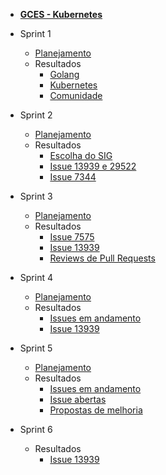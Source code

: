 - [<b>GCES - Kubernetes</b>](/)

- Sprint 1
    - [Planejamento](/sprints/sprint1/planejamento.md)
    - Resultados 
        - [Golang](/sprints/sprint1/resultados/Golang.md)
        - [Kubernetes](/sprints/sprint1/resultados/Kubernetes.md)
        - [Comunidade](/sprints/sprint1/resultados/Comunidade.md)

- Sprint 2
    - [Planejamento](/sprints/sprint2/planejamento.md)
    - Resultados 
        - [Escolha do SIG](/sprints/sprint2/resultados/escolha-do-sig.md)
        - [Issue 13939 e 29522](/sprints/sprint2/resultados/issue13939.md)
        - [Issue 7344](/sprints/sprint2/resultados/issue7344.md)

- Sprint 3
    - [Planejamento](/sprints/sprint3/planejamento.md)
    - Resultados 
        - [Issue 7575](/sprints/sprint3/resultados/issue7575.md)
        - [Issue 13939](/sprints/sprint3/resultados/issue13939.md)
        - [Reviews de Pull Requests](/sprints/sprint3/resultados/code_reviews.md)

- Sprint 4
    - [Planejamento](/sprints/sprint4/planejamento.md)
    - Resultados 
        - [Issues em andamento](/sprints/sprint4/resultados/issues-andamento.md)
        - [Issue 13939](/sprints/sprint4/resultados/issue13939.md)


- Sprint 5
    - [Planejamento](/sprints/sprint5/planejamento.md)
    - Resultados 
        - [Issues em andamento](/sprints/sprint5/resultados/issues-andamento.md)
        - [Issue abertas](/sprints/sprint5/resultados/issues-abertas.md)
        - [Propostas de melhoria](/sprints/sprint5/resultados/propostas-de-melhoria.md)


- Sprint 6
    - Resultados 
        - [Issue 13939](/sprints/sprint6/resultados/issue13939.md)
